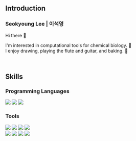 ## Introduction

### Seokyoung Lee | 이석영

Hi there 👋

I'm interested in computational tools for chemical biology. 🌱\
I enjoy drawing, playing the flute and guitar, and baking. 🎨

<br />

## Skills

### Programming Languages

<img src="https://img.shields.io/badge/Python-FFD43B?style=for-the-badge&logo=python&logoColor=blue"/> <img src="https://img.shields.io/badge/LaTeX-47A141?style=for-the-badge&logo=LaTeX&logoColor=white"/> <img src="https://img.shields.io/badge/C-00599C?style=for-the-badge&logo=c&logoColor=white"/>


### Tools

<img src="https://img.shields.io/badge/PyTorch-EE4C2C?style=flat-square&logo=pytorch&logoColor=white"> <img src="https://img.shields.io/badge/Numpy-777BB4?style=flat-square&logo=numpy&logoColor=white"/> <img src="https://img.shields.io/badge/Pandas-2C2D72?style=flat-square&logo=pandas&logoColor=white"/> <img src="https://img.shields.io/badge/scikit_learn-F7931E?style=flat-square&logo=scikit-learn&logoColor=white"/> \
<img src="https://img.shields.io/badge/VIM-%2311AB00.svg?style=flat-square&logo=vim&logoColor=white"/>
<img src="https://img.shields.io/badge/Visual Studio Code-007ACC?style=flat-square&logo=Visual Studio Code&logoColor=white"/> <img src="https://img.shields.io/badge/Git-F05032?style=flat-square&logo=Git&logoColor=white"/>
<img src="https://img.shields.io/badge/Weights_&_Biases-FFBE00?style=flat-square&logo=WeightsAndBiases&logoColor=white"/>
